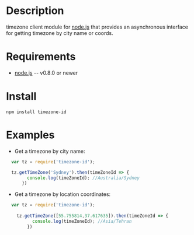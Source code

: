Description
===========

timezone client module for [node.js](http://nodejs.org/) that provides an asynchronous interface for getting timezone by city name or coords.


Requirements
============

* [node.js](http://nodejs.org/) -- v0.8.0 or newer


Install
=======

    npm install timezone-id


Examples
========

* Get a timezone by city name:

```javascript
  var tz = require('timezone-id');

  tz.getTimeZone('Sydney').then(timeZoneId => {
        console.log(timeZoneId); //Australia/Sydney
      })
```

* Get a timezone by location coordinates:

```javascript
  var tz = require('timezone-id');
  
    tz.getTimeZone([55.755814,37.617635]).then(timeZoneId => {
          console.log(timeZoneId); //Asia/Tehran
        })
```